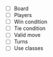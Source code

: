 - [ ] Board
- [ ] Players
- [ ] Win condition
- [ ] Tie condition
- [ ] Valid move
- [ ] Turns
- [ ] Use classes